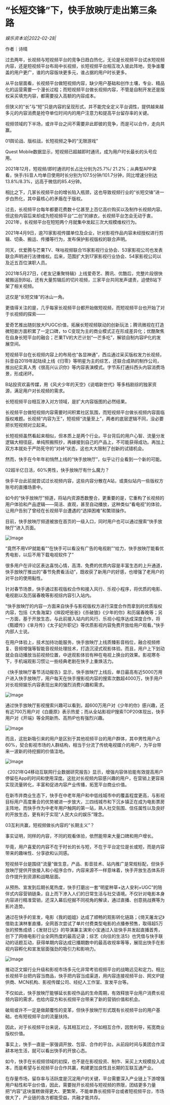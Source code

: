 # “长短交锋”下，快手放映厅走出第三条路

*娱乐资本论|2022-02-28|*

作者｜诗晴

过去两年，长视频与短视频平台的竞争日趋白热化，无论是长视频平台试水短视频内容，还是短视频平台布局中长视频，长短视频平台相互攻入彼此阵地，竞争谁覆盖的用户更广，谁的内容版块更多元，谁占据的用户时长更多。

从平台层面看，长视频平台做短视频内容，缺少用户基础和创作土壤，专业、精品化的运营需要一个漫长过程；而短视频平台做长视频内容，不管是自制开发还是版权采买填充内容，都需要投入高额的内容成本。

但狭义的“长”与“短”只是内容的呈现形式，并不能完全定义平台调性，提供越来越多元的内容消费是抢夺单位时间内的用户注意力和提高平台留存率的关键。

视频领域的下半场，或许平台之间不需要非此即彼的竞争，而是可以合作，走向共赢。

01舆论战、版权战，长短视频之争的“无限游戏”

Quest Mobile数据显示，短视频已超越即时通讯，成为用户时长最长的头号应用。

2021年12月，短视频/即时通讯时长占比分别为25.7%/ 21.2%；从典型APP来看，快手/抖音人均单日使用时长分别为107.5分钟/101.7分钟，同比增速分别达13.8%/8.3%，远高于微信的85.4分钟。

相比之下，几家长视频平台的增长陷入瓶颈，这也导致视频行业的“长短交锋”进一步白热化，其中最核心的矛盾在于版权。

过去，长视频平台每年都要花费数十亿甚至上百亿高价购买以及制作长视频内容。但这些内容后来却成为短视频平台“二创”的嫁衣，长视频平台怎会无动于衷，2021年，长视频平台在短短两个月就集中发起三次大规模维权行为。

2021年4月9日，逾70家影视传媒单位及企业，针对影视作品内容未经授权进行剪辑、切条、搬运、传播等行为，发布保护影视版权的联合声明。

同天，优爱腾与芒果TV、咪咕视频联合15家影视行业协会、53家影视公司也发表联合声明进行法律维权。后来，范围扩大到17家影视行业协会、54家影视公司以及近五百位演职人员。

2021年5月27日，《老友记重聚特辑》上线爱奇艺、腾讯、优酷后，完整片段很快被搬运到B站，还有大量剪辑后的切片视频，三家平台共同发声谴责，迫使B站下架了相关视频。

这仅是“长短交锋”的冰山一角。

更值得关注的是，几乎每家长视频平台都开始做短视频，而短视频平台也开始了对于长视频的探索——

爱奇艺推出随刻放大PUGC价值，拓展长短视频联动的创新玩法；腾讯微视在打造微短剧方面积累了一定口碑，to C变现为主的商业模式正在形成差异化；优酷聚焦在自身长短平台的融合；芒果TV的大芒计划“一芒多吃”，解锁自制内容IP化的发展空间。

短视频平台在长视频内容上的布局也“各显神通”，西瓜通过采买版权发力长视频，抖音自2019年起陆续上线《归零》等明星为主的综艺，还联合成熟的制作公司，推出纪实真人秀《很高兴认识你》等内容表演模式。字节系打通抖西头内容消费场景，形成闭环。

B站投资欢喜传媒，用《风犬少年的天空》《说唱新世代》等多档剧综的独家资源，满足用户对长视频的需求。

长短视频平台相互渗入对方领域，是扩大内容版图的必然结果。

长视频平台做短视频内容需要时间积累社区氛围，而短视频平台做长视频内容面临版权难题。长视频“内容为王”，短视频“流量至上”，两者的底层逻辑不同，没必要把长短视频对立起来。

长短视频虽然看起来相似，但本质上是两个行业。平台背后的用户心智、流量分发逻辑大相径庭，单纯照搬照抄，再嫁接到自己的产品上，不可能获得成功。再加上双方本就处于严防死守的“对峙”状态，这也大大限制了创新的试错机会。

然而，快手在今年年初悄然上线的“快手放映厅”，似乎让行业看到一个新的可能。

02超半亿日活，60%男性，快手放映厅有什么魔力？

快手平台此前就尝试过长视频内容，这些内容分散在A站，或类似站内一些版权方账号的直播场景中。

如今的“快手放映厅”频道，将站内资源悉数整合，更重要的是，它重构了长视频的用户体验和产品逻辑——简洁、直观，甚至自动播放，这种类似“看电视”的体验，让用户告别了曾经在长视频平台遭遇的“选择困难”和繁琐操作。

目前，快手放映厅频道被放在首页的一级入口，同时用户也可以通过搜索“快手放映厅”进入页面。

![Image](https://p3.toutiaoimg.com/origin/tos-cn-i-qvj2lq49k0/309cc10895f543818fb76679feaea72b?from=pc)

“竟然不用VIP就能看”“在快手可以看没有广告的电视剧”“给力，快手放映厅能看优秀电影，以后不用下载电视软件了”

很多用户在评论区表达喜悦心情，高清、免费的优质内容是丰富生态的上升通道，快手放映厅推出的“春节免费看活动”，既收获了新用户的好感，也增强了老用户的对平台的使用黏性。

针对春节场景，快手通过影视版权合作和接入风行、乐视小程序，将优质的电影、电视剧以及历届春晚等影视综内容引入站内。

“快手放映厅的内容一方面来自快手与影视版权方进行深度合作而拿到的优质版权内容，包括《大鱼海棠》《摔跤吧爸爸》《杀破狼》《少年的你》和历届春晚等；另一方面，基于开放生态，与此前接入站内的风行、乐视小程序达成深度合作，将《甄嬛传》《芈月传》《太子妃升职记》等优质影视内容免费开放给用户观看。”快手内部人士说。

在用户体验上，技术加持功能服务，快手放映厅上线质臻影音档位，融合视频修复、音频增强等智能音视频处理技术，打造沉浸式观影体验。而且，用户上下划动就会自动播放当前视频位置，中途观影体验有种在电视上换台的效果。影视寒冬下，手机端观影习惯让一些经典老剧在快手上重焕活力。

《快手放映厅春节活动报告》显示，快手放映厅上线后，单日最高有近5000万用户进入快手放映厅，用户每天在快手搜影视内容的搜索次数超4000万，快手用户对长视频娱乐内容表现出来的强烈消费兴趣和需求。

![Image](https://p3.toutiaoimg.com/origin/tos-cn-i-qvj2lq49k0/829e8f40f09c43b5a783d0cf4911f584?from=pc)

通过快手放映厅影视搜索兴趣可以看到，超600万用户对《少年的你》感兴趣，还有近700万用户对《白鹿原》表示热爱；而从全站影视IP搜索TOP20体现出，快手用户对《开端》等全网新热、高热IP也有强烈兴趣。

![Image](https://p3.toutiaoimg.com/origin/tos-cn-i-qvj2lq49k0/d4dd22dd15534302a89fd3a9df4b0d33?from=pc)

而且，这批新吸引来的用户是区别于其他视频平台的用户群体，其中男性用户占60%，契合影视市场的人群结构，相当于分流了传统电视媒介的用户，为平台带来一波新的待挖掘的价值洼地。

![Image](https://p3.toutiaoimg.com/origin/tos-cn-i-qvj2lq49k0/970b8284dc6b4e81bd177db4988bab7c?from=pc)

《2021年Q4移动互联网行业数据研究报告》显示，增强内容体验能有效提高用户停留在App的时间和使用深度。这批对长视频内容感兴趣的用户，在营销上更容易实现流量转化，丰富和促进内容产业传播，拓宽平台商业价值。

在新市井商业生态下，快手在中老年用户和中低线城市中的覆盖程度更高，与影视目标用户高度重合的优势被进一步放大，三四线城市和下沉乡镇正在成为电影票房主阵地，而快手作为中老年用户触网的第一站，熟人社交氛围、信任属性以及良好的开放生态，更有利于实现“人民大众的娱乐”理念。

03互利共赢，短视频做长内容的“长期主义”？

事实证明，同样的内容，不同的观看体验，依然能带来大量口碑和用户增长。

毕竟，用户喜爱的内容不在于时长的长与短，不在于平台定位是长或短，而是内容带来的趣味性、分享欲和认同感。

短视频平台是围绕“流量”做生意，产品、影音技术、站内推广是常规标配，但快手放映厅提供开放接入和小程序合作，内容来源不一样意味着，快手开放生态体系将合作提升到资源和战略层面。

从预热、宣发到后期长尾热度，快手打磨出一套“明星种草+达人安利+UGC”的陪伴式内容营销链条，自上而下渗入人们的日常生活与社交语境。不仅针对电影本身内容进行精准营销，还深入幕后挖掘不同视角的解读，通过直播、创意挑战赛等为影片造势。

通过在快手的宣发，电影《我的姐姐》达成了顺畅的观影转化链路；《倚天屠龙记》借助主演林峯直播，全网首次尝试了单片付费类型电影的点播券预售，取得超5万张的预售成绩；《发财日记》的导演兼主演宋小宝通过入驻快手并发起直播首秀，创下了网络电影行业全网热度的最高记录；综艺《向往的生活5》也凭借与快手联动的话题互动，获得单期内容达成已播期数中的最高收视率等等，展现出快手在影视内容孵化和宣发层面强劲的吸引力和影响力。

![Image](https://p3.toutiaoimg.com/origin/tos-cn-i-qvj2lq49k0/645409c960aa41599f136fe421e8c9a8?from=pc)

推动泛文娱行业升级和影视市场多元化非常考验视频平台的战略远见和定力。相比长视频平台把内容当商品，快手把内容当成渠道，用内容连接视频平台、网文IP提供商、MCN机构、影视传媒公司、经纪人工作室、宣发平台等。

不仅如此，快手放映厅能够延长影视作品的生命周期，有效释放平台用户消费长视频内容的需求，也给内容方和长视频平台带来了新的营销价值和机会。

破局或许不一定是做颠覆性的变革，但快手放映厅形式既有长视频平台的用户基础，也有短视频平台的流量扶持。

因此，对于长视频平台来说，与其相互对立，不如相互合作，因势利导，拓宽商业版权价值。

事实上，快手一直是一家强调开放、包容、合作的平台。从前段时间与美团合作深耕本地生活，就可以看出快手的开放心态。

如今，快手在长视频领域的初探，也不是在影视投资、制作、采买上大规模投入成本，而是希望与长视频平台合作共赢，构建更加良性且长期的互联互通产业。

在存量市场，留存率与活跃度是沉淀用户的关键，平台需要深入产业链上下游增强用户粘性和平台价值，因此，需要抛开长视频与短视频的界限，团结更多力量把“内容”这块蛋糕做得更大、更繁荣，不能单靠长视频平台或者短视频平台，市场做大了，产业链的各方都能受益，共融才能共存。

